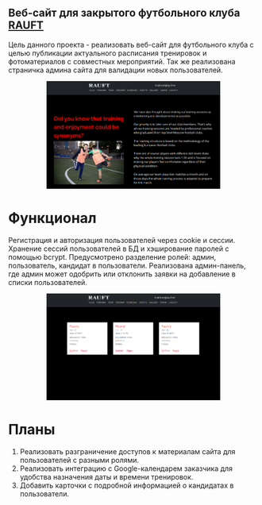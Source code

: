 ## Веб-сайт для закрытого футбольного клуба [RAUFT](https://rauft.herokuapp.com/training)
Цель данного проекта - реализовать веб-сайт для футбольного клуба с целью публикации актуального расписания тренировок и фотоматериалов с совместных мероприятий. Так же реализована страничка админа сайта для валидации новых пользователей.

<p align="center">
  <img src="rauft.png" width="350" alt="accessibility text">
</p>

# Функционал
Регистрация и авторизация пользователей через cookie и сессии. Хранение сессий пользователей в БД и хэширование паролей с помощью bcrypt. Предусмотрено разделение ролей: админ, пользователь, кандидат в пользователи.
Реализована админ-панель, где админ может одобрить или отклонить заявки на добавление в списки пользователей.

<p align="center">
  <img src="admin.png" width="350" title="hover text">
</p>

# Планы
1. Реализовать разграничение доступов к материалам сайта для пользователей с разными ролями.
2. Реализовать интеграцию с Google-календарем заказчика для удобства назначения даты и времени тренировок.
3. Добавить карточки с подробной информацией о кандидатах в пользователи.
